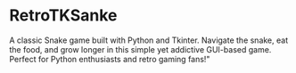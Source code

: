 # RetroTKSanke
A classic Snake game built with Python and Tkinter. Navigate the snake, eat the food, and grow longer in this simple yet addictive GUI-based game. Perfect for Python enthusiasts and retro gaming fans!"
